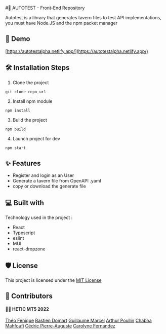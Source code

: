 #🧪 AUTOTEST - Front-End Repository

Autotest is a library that generates tavern files to test API implementations, you must have Node.JS and the npm packet manager

## 🚀 Demo
[https://autotestalpha.netlify.app/](https://autotestalpha.netlify.app/)

## 🛠️ Installation Steps


1. Clone the project
```
git clone repo_url
```

2. Install npm module
```
npm install
```

3. Build the project
```
npm build
```

4. Launch project for dev 
```
npm start
```


## ✨ Features
- Register and login as an User
- Generate a tavern file from OpenAPI .yaml
- copy or download the generate file

## 💻 Built with

Technology used in the project :
- React 
- Typescript
- eslint
- MUI
- react-dropzone

## 🛡️ License
This project is licensed under the [MIT License](/LICENSE)

## 👥 Contributors

#### 👨‍🎓 HETIC MT5 2022
[Théo Fenique](https://www.linkedin.com/in/theo-fenique/)
[Bastien Domart](https://www.linkedin.com/in/bastien-domart-898a7718a/)
[Guillaume Marcel](https://www.linkedin.com/in/marcelguillaume/)
[Arthur Poullin](https://www.linkedin.com/in/arthur-p-645905150/)
[Chabha Mahfoufi](https://www.linkedin.com/in/chabha-mahfoufi/)
[Cédric Pierre-Auguste](https://www.linkedin.com/in/c%C3%A9dric-pierre-auguste-9a97a3175/)
[Carolyne Fernandez](https://www.linkedin.com/in/carolyne-nicolle-fernandez-prada-lazo-84a048113/)